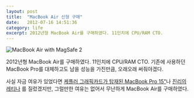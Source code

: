 ```yaml
---
layout: post
title:  "MacBook Air 신형 구매"
date:   2012-07-16 14:51:36
category: life
excerpt: 2012년형 MacBook Air를 구매하였다. 11인치에 CPU/RAM CTO.
---
```


![MacBook Air with MagSafe 2](http://simplist.storage.googleapis.com/attachments/2012-07-16-macbook-air.jpg)

2012년형 MacBook Air를 구매하였다. 11인치에 CPU/RAM CTO. 기존에 사용하던 MacBook Pro를 대체하고도 남을 성능을 가진만큼, 오래오래 써줘야겠다.

사실 자금 여유가 있었다면 [케플러 그래픽카드가 탑재된 MacBook Pro 15"](http://store.apple.com/kr/configure/MD104KH/A?)나 [진리의 레티나](http://store.apple.com/kr/configure/MC975KH/A?) 를 질렀겠지만, 그럴만한 여유는 없어서 무난하게 MacBook Air를 구매하였다. 